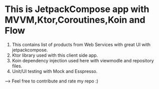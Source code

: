 # This is JetpackCompose app with MVVM,Ktor,Coroutines,Koin  and Flow

1. This contains list of products from Web Services with great UI with jetpackcompose.
2. Ktor library used with this client side app.
3. Koin dependency injection used here with viewmodle and repository files.
4. Unit/UI testing with Mock and Esspresso.

--> Feel free to contribute and rate my repo :)
